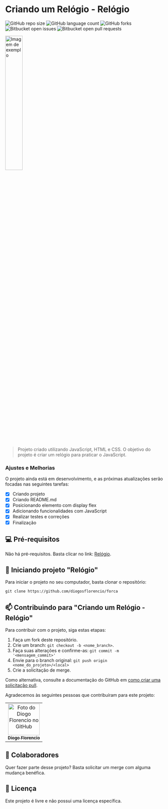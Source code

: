 # Criando um Relógio - Relógio

![GitHub repo size](https://img.shields.io/github/repo-size/diogosflorencio/relogio?style=for-the-badge)
![GitHub language count](https://img.shields.io/github/languages/count/diogosflorencio/relogio?style=for-the-badge)
![GitHub forks](https://img.shields.io/github/forks/diogosflorencio/relogio?style=for-the-badge)
![Bitbucket open issues](https://img.shields.io/bitbucket/issues/diogosflorencio/relogio?style=for-the-badge)
![Bitbucket open pull requests](https://img.shields.io/bitbucket/pr-raw/diogosflorencio/relogio?style=for-the-badge)

<img src="" style="width:33%" alt="Imagem de exemplo">

> Projeto criado utilizando JavaScript, HTML e CSS. O objetivo do projeto é criar um relógio para praticar o JavaScript.


### Ajustes e Melhorias

O projeto ainda está em desenvolvimento, e as próximas atualizações serão focadas nas seguintes tarefas:
- [x] Criando projeto
- [x] Criando README.md
- [x] Posicionando elemento com display flex
- [x] Adicionando funcionalidades com JavaScript
- [x] Realizar testes e correções
- [x] Finalização

## 💻 Pré-requisitos

Não há pré-requisitos. Basta clicar no link:  [Relógio](https://diogosflorencio.github.io/relogio).

## 🚀 Iniciando projeto "Relógio"

Para iniciar o projeto no seu computador, basta clonar o repositório:

```
git clone https://github.com/diogosflorencio/forca
```

## 📫 Contribuindo para "Criando um Relógio - Relógio"

Para contribuir com o projeto, siga estas etapas:

1. Faça um fork deste repositório.
2. Crie um branch: `git checkout -b <nome_branch>`.
3. Faça suas alterações e confirme-as: `git commit -m '<mensagem_commit>'`
4. Envie para o branch original: `git push origin <nome_do_projeto>/<local>`
5. Crie a solicitação de merge.

Como alternativa, consulte a documentação do GitHub em [como criar uma solicitação pull](https://help.github.com/en/github/collaborating-with-issues-and-pull-requests/creating-a-pull-request).

Agradecemos às seguintes pessoas que contribuíram para este projeto:

<table>
  <tr>
    <td align="center">
      <a href="https://github.com/diogosflorencio" title="Diogo Florencio">
        <img src="https://avatars.githubusercontent.com/u/33941005" width="100px;" alt="Foto do Diogo Florencio no GitHub"/><br>
        <sub>
          <b>Diogo Florencio</b>
        </sub>
      </a>
    </td>
  </tr>
</table>

## 🤝 Colaboradores

Quer fazer parte desse projeto? Basta solicitar um merge com alguma mudança benéfica. 

## 📝 Licença

Este projeto é livre e não possui uma licença específica.
